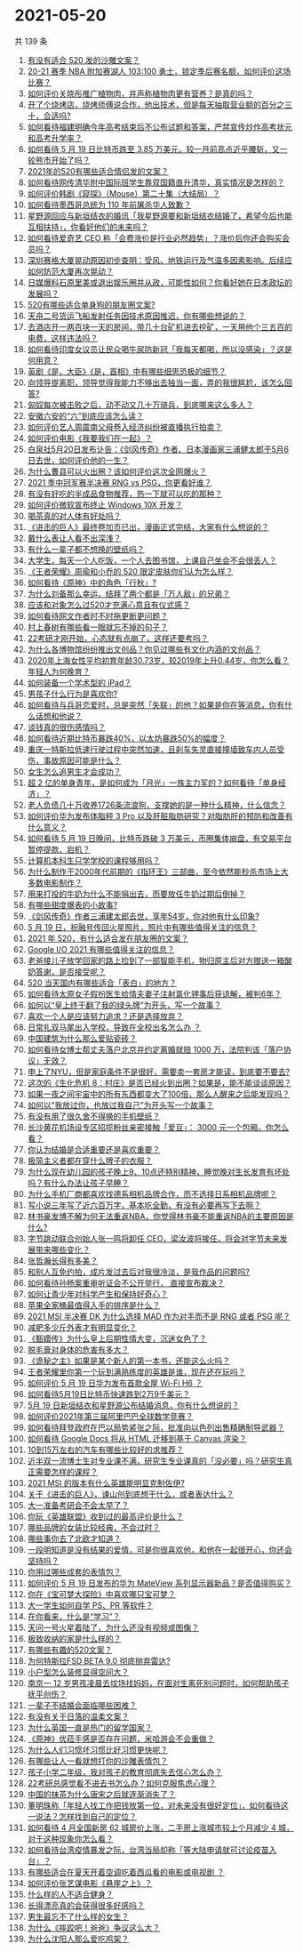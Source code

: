 # 2021-05-20

共 139 条

<!-- BEGIN -->
<!-- 最后更新时间 Thu May 20 2021 15:11:37 GMT+0800 (China Standard Time) -->

1. [有没有适合 520 发的沙雕文案？](https://www.zhihu.com/question/459974994)
2. [20-21 赛季 NBA 附加赛湖人 103:100
   勇士，锁定季后赛名额，如何评价这场比赛？](https://www.zhihu.com/question/460424002)
3. [如何评价关晓彤推广植物肉，并声称植物肉更有营养？是真的吗？](https://www.zhihu.com/question/460278107)
4. [开了个烧烤店，烧烤师傅说合作，他出技术，但是每天抽取营业额的百分之三十，合适吗?](https://www.zhihu.com/question/456743652)
5. [如何看待福建明确今年高考结束后不公布试题和答案，严禁宣传炒作高考状元和高考升学率？](https://www.zhihu.com/question/460191650)
6. [如何看待 5 月 19 日比特币跌至 3.85
   万美元，较一月前高点近乎腰斩，又一轮熊市开始了吗？](https://www.zhihu.com/question/460308534)
7. [2021年的520有哪些适合情侣发的文案？](https://www.zhihu.com/question/459959968)
8. [如何看待网传清华附中国际班学生靠双国籍直升清华，真实情况是怎样的？](https://www.zhihu.com/question/460168268)
9. [如何评价韩剧《窥探》（Mouse）第二十集（大结局）？](https://www.zhihu.com/question/460208540)
10. [如何看待墨西哥总统为 110 年前屠杀华人致歉？](https://www.zhihu.com/question/460080688)
11. [星野源回应与新垣结衣的婚讯「我星野源要和新垣结衣结婚了，希望今后也能互相扶持」，你看好他们的未来吗？](https://www.zhihu.com/question/460305511)
12. [如何看待爱奇艺 CEO
    称「会费涨价是行业必然趋势」？涨价后你还会购买会员吗？](https://www.zhihu.com/question/460286842)
13. [深圳赛格大厦晃动原因初步查明：受风、地铁运行及气温多因素影响。后续应如何防范大厦再次晃动？](https://www.zhihu.com/question/460333803)
14. [日媒爆料石原里美或退出娱乐圈并从政，可能性如何？你看好她在日本政坛的发展吗？](https://www.zhihu.com/question/460302496)
15. [520有哪些适合单身狗的朋友圈文案?](https://www.zhihu.com/question/395928334)
16. [天舟二号货运飞船发射任务因技术原因推迟，你有哪些想说的？](https://www.zhihu.com/question/460401477)
17. [去酒店开一两百块一天的房间，带几十台矿机进去挖矿，一天用他个三五百的电费，这样违法吗？](https://www.zhihu.com/question/460015320)
18. [如何看待印度女议员让民众喝牛尿防新冠「我每天都喝，所以没感染」？这是何用意？](https://www.zhihu.com/question/460070125)
19. [英剧《是，大臣》《是，首相》中有哪些细思恐极的细节？](https://www.zhihu.com/question/299260527)
20. [向领导提离职，领导觉得我能力不够出去独当一面，弄的我很尴尬，该怎么回答?](https://www.zhihu.com/question/452663695)
21. [匈奴每次被击败之后，动不动又几十万骑兵，到底哪来这么多人？](https://www.zhihu.com/question/459734790)
22. [安徽六安的“六”到底应该怎么读？](https://www.zhihu.com/question/460251582)
23. [如何评价艺人周震南父母卷入经济纠纷被直播执行拍卖？](https://www.zhihu.com/question/460297936)
24. [如何评价电影《我要我们在一起》？](https://www.zhihu.com/question/339320960)
25. [白泉社5月20日发布讣告：《剑风传奇》作者、日本漫画家三浦健太郎于5月6日去世，如何评价他的一生？](https://www.zhihu.com/question/460444593)
26. [为什么曹县可以火出圈？该如何评价这次全网爆火？](https://www.zhihu.com/question/460351832)
27. [2021 季中冠军赛半决赛 RNG vs PSG，你更看好谁？](https://www.zhihu.com/question/460268580)
28. [有没有好吃的半成品食物推荐，热一下就可以吃的那种？](https://www.zhihu.com/question/448200772)
29. [如何评价微软宣布终止 Windows 10X 开发？](https://www.zhihu.com/question/460253008)
30. [喝茶真的对人体有好处吗？](https://www.zhihu.com/question/450322435)
31. [《进击的巨人》最终卷加页已出，漫画正式完结，大家有什么想说的？](https://www.zhihu.com/question/460185671)
32. [戴什么表让人看不出深浅？](https://www.zhihu.com/question/447868724)
33. [有什么一辈子都不想换的壁纸吗？](https://www.zhihu.com/question/318800005)
34. [大学生，每天一个人吃饭，一个人去图书馆，上课自己坐会不会很丢人？](https://www.zhihu.com/question/456048288)
35. [《王者荣耀》周瑜和小乔的 520 限定皮肤你们认为怎么样？](https://www.zhihu.com/question/459898517)
36. [如何看待《原神》中的角色「行秋」?](https://www.zhihu.com/question/460105490)
37. [为什么刘备那么幸运，结拜了两个都是「万人敌」的兄弟？](https://www.zhihu.com/question/266240810)
38. [应该和对象怎么过520才充满心意且有仪式感？](https://www.zhihu.com/question/460369008)
39. [如何看待网文作者时不时拖更断更问题？](https://www.zhihu.com/question/460317299)
40. [村上春树有哪些看一眼就忘不掉的句子？](https://www.zhihu.com/question/373031151)
41. [22考研才刚开始，心态就有点崩了，这样还要考吗？](https://www.zhihu.com/question/460285218)
42. [为什么各博物馆纷纷推出文创品？你见过哪些有文化内涵的文创品？](https://www.zhihu.com/question/460138979)
43. [2020年上海女性平均初育年龄30.73岁，较2019年上升0.44岁，你怎么看？年轻人为何晚育？](https://www.zhihu.com/question/460137446)
44. [如何装备一个学术型的 iPad？](https://www.zhihu.com/question/22578656)
45. [男孩子什么行为是喜欢你?](https://www.zhihu.com/question/459337094)
46. [如何看待与兵哥恋爱时，总是突然「失联」的他？如果是你在等消息，你有什么话想和他说？](https://www.zhihu.com/question/456674587)
47. [谈钱真的很伤感情吗？](https://www.zhihu.com/question/455858695)
48. [如何看待近期比特币暴跌40%，以太坊暴跌50%的幅度？](https://www.zhihu.com/question/460358717)
49. [重庆一特斯拉低速行驶过程中突然加速，且刹车失灵直接撞墙致车内人员受伤，事故原因可能是什么？](https://www.zhihu.com/question/460318919)
50. [女生怎么追男生才会成功？](https://www.zhihu.com/question/266981234)
51. [超 2
    亿的单身青年，是如何成为「月光」一族主力军的？如何看待「单身经济」？](https://www.zhihu.com/question/459406857)
52. [老人负债几十万收养1726条流浪狗，支撑她的是一种什么精神，什么信念？](https://www.zhihu.com/question/460077629)
53. [如何评价华为发布体脂秤 3 Pro
    以及肝脏脂肪研究？对脂肪肝的预防和改善有什么意义？](https://www.zhihu.com/question/460306616)
54. [如何看待 5 月 19 日晚间，比特币跌破 3
    万美元，币圈集体崩盘，有交易平台暂停提款、宕机？](https://www.zhihu.com/question/460373052)
55. [计算机本科生只学学校的课程够用吗？](https://www.zhihu.com/question/338927645)
56. [为什么制作于2000年代前期的《指环王》三部曲，至今依然能秒杀市场上大多数电影制作？](https://www.zhihu.com/question/36509150)
57. [用来打投的牛奶为什么不能捐出去，而要放任牛奶过期后倒掉？](https://www.zhihu.com/question/457869965)
58. [有哪些甜度爆表的小故事?](https://www.zhihu.com/question/375026587)
59. [《剑风传奇》作者三浦建太郎去世，享年54岁，你对他有什么印象?](https://www.zhihu.com/question/460444895)
60. [5 月 19
    日，祝融号传回火星照片，照片中有哪些值得关注的信息？](https://www.zhihu.com/question/460335836)
61. [2021 年 520，有什么适合发在朋友圈的文案？](https://www.zhihu.com/question/459045257)
62. [Google I/O 2021 有哪些值得关注的信息？](https://www.zhihu.com/question/459572700)
63. [老爸接儿子放学回家的路上捡到了一部智能手机，物归原主后对方赠送一箱酸奶答谢，是否接受呢？](https://www.zhihu.com/question/459438665)
64. [520 当天国内有哪些适合「表白」的地方？](https://www.zhihu.com/question/459935634)
65. [如何看待太原女子假扮医生给情夫妻子注射氯化钾事后获谅解，被判6年？](https://www.zhihu.com/question/460225330)
66. [如何以“皇上终于翻了我的绿头牌”为开头，写一个故事？](https://www.zhihu.com/question/444251691)
67. [喜欢一个人是应该努力追求？还是选择放弃？](https://www.zhihu.com/question/459664603)
68. [日常扎双马尾出入学校，导致在全校出名怎么办 ？](https://www.zhihu.com/question/296691549)
69. [中国建筑为什么那么爱贴瓷砖？](https://www.zhihu.com/question/21423128)
70. [如何看待女博士帮丈夫落户北京并约定离婚就赔 1000
    万，法院判该「落户协议」无效？](https://www.zhihu.com/question/460283594)
71. [申上了NYU，但是家庭条件不是很好，需要卖一套房才能读，到底要不要去?](https://www.zhihu.com/question/366070430)
72. [这次的《生化危机
    8：村庄》是否已经火到出圈？如果是，能不能谈谈原因？](https://www.zhihu.com/question/458953377)
73. [如果一夜之间宇宙中的所有东西都变大了100倍，那么人醒来之后能发现吗？](https://www.zhihu.com/question/287131013)
74. [如何以“我放过你，也放过我自己”为开头写一个故事？](https://www.zhihu.com/question/450418421)
75. [有没有用了很久舍不得换的手机壁纸？](https://www.zhihu.com/question/305114445)
76. [长沙黄花机场设专区招揽粉丝亲密接触「爱豆」： 3000
    元一个包厢，你怎么看？](https://www.zhihu.com/question/459232379)
77. [你认为结婚是合适重要还是喜欢重要？](https://www.zhihu.com/question/454492946)
78. [极简主义者都在穿什么牌子的衣服？](https://www.zhihu.com/question/439287256)
79. [为什么现在幼儿园的孩子晚上9、10点还特别精神，睡觉晚对生长发育有坏处吗？有什么办法让孩子早睡？](https://www.zhihu.com/question/459339958)
80. [为什么手机厂商都喜欢找德系相机品牌合作，而不选择日系相机品牌呢？](https://www.zhihu.com/question/459953910)
81. [写小说三年写了近六百万字，基本吃全勤，有没有必要再写下去啊？](https://www.zhihu.com/question/436659113)
82. [林书豪发博不解为何无法重返NBA，你觉得林书豪不能重返NBA的主要原因是什么?](https://www.zhihu.com/question/460240591)
83. [字节跳动联合创始人张一鸣将卸任
    CEO，梁汝波将接任，将会对字节未来发展带来哪些变化？](https://www.zhihu.com/question/460433898)
84. [张哲瀚长得有多美？](https://www.zhihu.com/question/459064765)
85. [和别人互免约拍，成片发过去后对我很冷淡，是我作品的问题吗?](https://www.zhihu.com/question/454019532)
86. [如何看待孙杨案重审听证会不公开举行， 直接宣布裁决？](https://www.zhihu.com/question/460075107)
87. [如何让青少年对科学产生和保持好奇心？](https://www.zhihu.com/question/459949897)
88. [苹果全家桶最值得入手的排序是什么？](https://www.zhihu.com/question/453146906)
89. [2021 MSI 半决赛 DK 为什么选择 MAD 作为对手而不是 RNG 或者 PSG
    呢？](https://www.zhihu.com/question/460223247)
90. [减肥多少斤外表才有明显变化？](https://www.zhihu.com/question/370480474)
91. [《甄嬛传》为什么皇上后期性情大变，沉迷女色了？](https://www.zhihu.com/question/459465312)
92. [脱毛膏对身体的危害有多大？](https://www.zhihu.com/question/21700375)
93. [《诡秘之主》如果是某个新人的第一本书，还能这么火吗？](https://www.zhihu.com/question/431797049)
94. [王者荣耀里你第一个玩到满熟练度的英雄是谁，现在还在玩吗？](https://www.zhihu.com/question/459741677)
95. [如何评价 5 月 19 日华为发布首款全屋 Wi-Fi H6 ？](https://www.zhihu.com/question/460306867)
96. [如何看待5月19日比特币快速跌到2万9千美元？](https://www.zhihu.com/question/460304119)
97. [5月 19 日新垣结衣和星野源公布结婚消息，你有什么想说的？](https://www.zhihu.com/question/460300576)
98. [如何评价2021年第三届阿里巴巴全球数学竞赛？](https://www.zhihu.com/question/459652793)
99. [如何看待拜登政府在巴以局势紧张之际，批准向以色列出售精确制导武器？](https://www.zhihu.com/question/460005223)
100. [如何看待 Google Docs 将从 HTML 迁移到基于 Canvas
     渲染？](https://www.zhihu.com/question/459251463)
101. [10到15万左右的汽车有哪些比较好的求推荐？](https://www.zhihu.com/question/265777506)
102. [近半双一流博士生对专业课不满，研究生专业课真的「没必要」吗？研究生真正需要怎样的课程？](https://www.zhihu.com/question/460069147)
103. [2021 MSI 的版本有什么英雄能明显克制佐伊?](https://www.zhihu.com/question/460053887)
104. [关于《进击的巨人》，谏山创到底想干什么，或者表达什么？](https://www.zhihu.com/question/453504802)
105. [大一准备考研会不会太早了？](https://www.zhihu.com/question/307998976)
106. [你玩《英雄联盟》收到过的最高评价是什么？](https://www.zhihu.com/question/423618604)
107. [哪些品牌的女装比较经典，不会过时？](https://www.zhihu.com/question/26497762)
108. [哪些事你去了北欧才知道？](https://www.zhihu.com/question/313042878)
109. [一段明知道是没有结果的爱情，可是你很喜欢他，和他在一起很开心，你还会坚持吗？](https://www.zhihu.com/question/455741920)
110. [你用过哪些成套的表情包？](https://www.zhihu.com/question/309075180)
111. [如何评价 5 月 19 日发布的华为 MateView
     系列显示器新品？是否值得购买？](https://www.zhihu.com/question/460301000)
112. [你在《宝可梦大探险》中喜欢哪只宝可梦？](https://www.zhihu.com/question/459179528)
113. [大一学生如何自学 PS、PR 等软件？](https://www.zhihu.com/question/350255171)
114. [在你看来，什么是“学习”？](https://www.zhihu.com/question/20190827)
115. [天问一号火星着陆了，为什么还没有视频或图像？](https://www.zhihu.com/question/459713285)
116. [极致收纳的家是什么样的？](https://www.zhihu.com/question/331434969)
117. [有哪些有趣的520文案？](https://www.zhihu.com/question/395903926)
118. [为何特斯拉FSD BETA 9.0 彻底抛弃雷达?](https://www.zhihu.com/question/455439504)
119. [小户型怎么装修显得空间大？](https://www.zhihu.com/question/451689301)
120. [南京一 12
     岁男孩凌晨去坟场找妈妈，在面对生离死别问题时，如何帮助孩子抚平创伤？](https://www.zhihu.com/question/460220425)
121. [一辈子不结婚会面临哪些困难？](https://www.zhihu.com/question/424799240)
122. [有没有关于日落的温柔文案？](https://www.zhihu.com/question/439010021)
123. [为什么英国一直是热门的留学国家？](https://www.zhihu.com/question/458885134)
124. [《原神》优菈手感是否存在问题，米哈游会不会重做？](https://www.zhihu.com/question/460163647)
125. [为什么人们习惯坏习惯比好习惯更快呢？](https://www.zhihu.com/question/457338579)
126. [有哪些让人一看就想打你的沙雕表情包？](https://www.zhihu.com/question/457477905)
127. [孩子小学二年级，我对孩子的教育彻底失去信心怎么办？](https://www.zhihu.com/question/431447269)
128. [22考研总感觉看不进去书怎么办？如何克服焦虑心理？](https://www.zhihu.com/question/460099479)
129. [中国的抹茶为什么唐宋之后就逐渐消失了？](https://www.zhihu.com/question/22132630)
130. [董明珠称「年轻人找工作把钱放第一位，对未来没有很好定位」，如何看待这一说法？怎样找到自己的定位？](https://www.zhihu.com/question/460116131)
131. [如何看待 4 月全国新房 62 城房价上涨，二手房上涨城市较上个月减少 4
     城，对于这种现象你怎么看？](https://www.zhihu.com/question/459959827)
132. [如何看待台湾疫情暴发之际，台湾当局却称「等大陆申请就可讨论疫苗入台」？](https://www.zhihu.com/question/460171280)
133. [有哪些适合在夏天开着空调吃着西瓜看的电影或电视剧 ？](https://www.zhihu.com/question/459399449)
134. [如何评价张艺谋电影《悬崖之上》？](https://www.zhihu.com/question/451738975)
135. [什么样的人不适合健身？](https://www.zhihu.com/question/459306994)
136. [长得漂亮真的会获得很多好感吗？](https://www.zhihu.com/question/447895641)
137. [男生最忘不了什么样的女生？](https://www.zhihu.com/question/320387789)
138. [为什么《摔跤吧！爸爸》争议这么大？](https://www.zhihu.com/question/59143980)
139. [为什么沈阳人那么爱吃鸡架？](https://www.zhihu.com/question/21313944)

<!-- END -->
